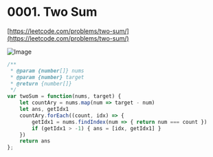 # 0001. Two Sum

[https://leetcode.com/problems/two-sum/](https://leetcode.com/problems/two-sum/)

![Image](https://i.imgur.com/oq2Ijc8.png)

```javascript
/**
 * @param {number[]} nums
 * @param {number} target
 * @return {number[]}
 */
var twoSum = function(nums, target) {
    let countAry = nums.map(num => target - num)
    let ans, getIdx1
    countAry.forEach((count, idx) => {
        getIdx1 = nums.findIndex(num => { return num === count })
        if (getIdx1 > -1) { ans = [idx, getIdx1] }
    })
    return ans
};
```